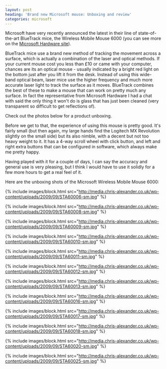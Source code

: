 ```yaml
---
layout: post
heading: 'Brand new Microsoft mouse: Unboxing and review'
categories: microsoft
---
```


Microsoft have very recently announced the latest in their line of state-of-the-art BlueTrack mice, the Wireless Mobile Mouse 6000 (you can see more on the [Microsoft Hardware site](http://www.microsoft.com/hardware/mouseandkeyboard/productdetails.aspx?pid=007)).

BlueTrack mice use a brand new method of tracking the movement across a surface, which is actually a combination of the laser and optical methods. If your current mouse cost you less than £10 or came with your computer, chances are its an optical mouse - usually indicated by a bright red light on the bottom just after you lift it from the desk. Instead of using this wide-band optical beam, laser mice use the higher frequency and much more accurate laser light to track the surface as it moves. BlueTrack combines the best of these to make a mouse that can work on pretty much any surface. In fact the representative from Microsoft Hardware I had a chat with said the only thing it won't do is glass that has just been cleaned (very transparent so difficult to get reflections of).

Check out the photos below for a product unboxing.

Before we get to that, the experience of using this mouse is pretty good. It's fairly small (but then again, my large hands find the Logitech MX Revolution slightly on the small side) but its also nimble, with a decent but not too heavy weight to it. It has a 4-way scroll wheel with click button, and left and right extra buttons that can be configured in software, which always make me pretty happy.

Having played with it for a couple of days, I can say the accuracy and general use is very pleasing, but I think I would have to use it solidly for a few more hours to get a real feel of it.

Here are the unboxing shots of the Microsoft Wireless Mobile Mouse 6000:

{% include images/block.html src="http://media.chris-alexander.co.uk/wp-content/uploads/2009/09/STA60006-sm.jpg" %}

{% include images/block.html src="http://media.chris-alexander.co.uk/wp-content/uploads/2009/09/STA60008-sm.jpg" %}

{% include images/block.html src="http://media.chris-alexander.co.uk/wp-content/uploads/2009/09/STA60009-sm.jpg" %}

{% include images/block.html src="http://media.chris-alexander.co.uk/wp-content/uploads/2009/09/STA60010-sm.jpg" %}

{% include images/block.html src="http://media.chris-alexander.co.uk/wp-content/uploads/2009/09/STA60011-sm.jpg" %}

{% include images/block.html src="http://media.chris-alexander.co.uk/wp-content/uploads/2009/09/STA60012-sm.jpg" %}

{% include images/block.html src="http://media.chris-alexander.co.uk/wp-content/uploads/2009/09/STA60013-sm.jpg" %}

{% include images/block.html src="http://media.chris-alexander.co.uk/wp-content/uploads/2009/09/STA60016-sm.jpg" %}

{% include images/block.html src="http://media.chris-alexander.co.uk/wp-content/uploads/2009/09/STA60017-sm.jpg" %}

{% include images/block.html src="http://media.chris-alexander.co.uk/wp-content/uploads/2009/09/STA60018-sm.jpg" %}

{% include images/block.html src="http://media.chris-alexander.co.uk/wp-content/uploads/2009/09/STA60020-sm.jpg" %}

{% include images/block.html src="http://media.chris-alexander.co.uk/wp-content/uploads/2009/09/STA60025-sm.jpg" %}
